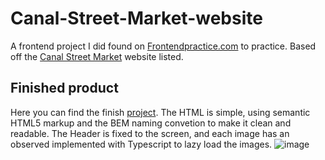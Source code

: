 # Canal-Street-Market-website
A frontend project I did found on [Frontendpractice.com](https://www.frontendpractice.com/) to practice. Based off the [Canal Street Market](https://canalstreet.market/) website listed.

## Finished product
Here you can find the finish [project](https://taupe-kleicha-d94a15.netlify.app/). The HTML is simple, using semantic HTML5 markup and the BEM naming convetion to make it clean and readable. The Header is fixed to the screen, and each image has an observed implemented with Typescript to lazy load the images.
![image](https://user-images.githubusercontent.com/108785555/213841812-ea4a5436-e528-42e5-9b88-3966cf398a23.png)
